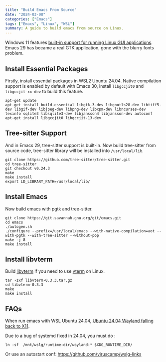 ```yaml
---
title: "Build Emacs From Source"
date: "2024-03-08"
categories: ["Emacs"]
tags: ["Emacs", "Linux", "WSL"]
summary: A guide to build emacs from source on Linux.
---
```


Windows 11 features [built-in support for running Linux GUI applications](https://docs.microsoft.com/en-us/windows/wsl/tutorials/gui-apps). Emacs 29 has became a real GTK application, gone with the blurry fonts problem.

## Install Essential Packages

Firstly, install essential packages in WSL2 Ubuntu 24.04.
Native compilation support is enabled by default with Emacs 30, install `libgccjit0` and `libgccjit-xx-dev` to build this feature.

```shell
apt-get update
apt-get install build-essential libgtk-3-dev libgnutls28-dev libtiff5-dev libgif-dev libjpeg-dev libpng-dev libxpm-dev libncurses-dev texinfo sqlite3 libsqlite3-dev libjansson4 libjansson-dev autoconf
apt-get install libgccjit0 libgccjit-13-dev
```

## Tree-sitter Support

And in Emacs 29, tree-sitter support is built-in. Now build tree-sitter from source code, tree-sitter library will be installed into `/usr/local/lib`.

```shell
git clone https://github.com/tree-sitter/tree-sitter.git
cd tree-sitter
git checkout v0.24.3
make
make install
export LD_LIBRARY_PATH=/usr/local/lib/
```

## Install Emacs

Now build emacs with pgtk and tree-sitter.

```shell
git clone https://git.savannah.gnu.org/git/emacs.git
cd emacs
./autogen.sh
./configure --prefix=/usr/local/emacs --with-native-compilation=aot --with-pgtk --with-tree-sitter --without-pop
make -j 8
make install
```

## Install libvterm

Build [libvterm](https://www.leonerd.org.uk/code/libvterm/) if you need to use [vterm](https://github.com/akermu/emacs-libvterm) on Linux.

```shell
tar -zxf libvterm-0.3.3.tar.gz
cd libvterm-0.3.3
make
make install
```

## FAQs

When run emacs with WSL Ubuntu 24.04, [Ubuntu 24.04 Wayland falling back to X11](https://github.com/microsoft/wslg/issues/1244).

Due to a bug of systemd fixed in 24.04, you must do :
```shell
ln -sf  /mnt/wslg/runtime-dir/wayland-* $XDG_RUNTIME_DIR/
```

Or use an autostart conf: https://github.com/viruscamp/wslg-links
